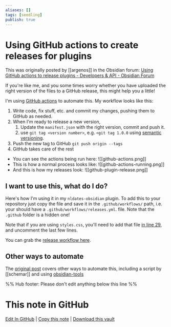 ```yaml
---
aliases: []
tags: [seedling]
publish: true
---
```


# Using GitHub actions to create releases for plugins

This was originally posted by [[argenos]] in the Obsidian forum: [Using GitHub actions to release plugins - Developers & API - Obsidian Forum](https://forum.obsidian.md/t/using-github-actions-to-release-plugins/7877)

If you're like me, and you some times worry whether you have uploaded the right version of the files to a GitHub release, this might help you a little!

I'm using [GitHub actions](https://github.com/features/actions) to automate this. My workflow looks like this:

1. Write code, fix stuff, etc. and commit my changes, pushing them to GitHub as needed.
2. When I'm ready to release a new version,
   1. Update the `manifest.json` with the right version, commit and push it.
   2. use `git tag <version number>`, e.g. `<git tag 1.0.0` using [semantic versioning](https://semver.org/).
3. Push the new tag to GitHub `git push origin --tags`
4. GitHub takes care of the rest

- You can see the actions being run here: ![[github-actions.png]]
- This is how a normal process looks like: ![[github-actions-running.png]]
- And this is how my releases look: ![[github-plugin-release.png]]

## I want to use this, what do I do?

Here's how I'm using it in my `nldates-obsidian` plugin. To add this to your repository just copy the file and save it in the `.github/workflows/` path, i.e. your should have a `.github/workflows/releases.yml`. file. Note that the `.github` folder is a hidden one!

Note that if you are using `styles.css`, you'll need to add that file [in line 29](https://github.com/argenos/nldates-obsidian/blob/master/.github/workflows/release.yml#L29), and uncomment the last few lines.

You can grab the [release workflow here](https://github.com/argenos/nldates-obsidian/blob/master/.github/workflows/release.yml).

## Other ways to automate

The [original post](https://forum.obsidian.md/t/using-github-actions-to-release-plugins/7877) covers other ways to automate this, including a script by [[schemar]] and using [obsidian-tools](https://github.com/obsidian-tools/obsidian-tools)

%% Hub footer: Please don't edit anything below this line %%

# This note in GitHub

<span class="git-footer">[Edit In GitHub](https://github.dev/obsidian-community/obsidian-hub/blob/main/04%20-%20Guides%2C%20Workflows%2C%20%26%20Courses/Guides/Using%20GitHub%20actions%20to%20create%20releases%20for%20plugins.md "git-hub-edit-note") | [Copy this note](https://raw.githubusercontent.com/obsidian-community/obsidian-hub/main/04%20-%20Guides%2C%20Workflows%2C%20%26%20Courses/Guides/Using%20GitHub%20actions%20to%20create%20releases%20for%20plugins.md "git-hub-copy-note") | [Download this vault](https://github.com/obsidian-community/obsidian-hub/archive/refs/heads/main.zip "git-hub-download-vault") </span>

